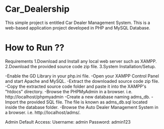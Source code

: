 # Car_Dealership
 This simple project is entitled Car Dealer Management System. This is a web-based application project developed in PHP and MySQL Database.

# How to Run ??
 
 Requirements
1.Download and Install any local web server such as XAMPP.
2.Download the provided source code zip file.
3.System Installation/Setup.

-Enable the GD Library in your php.ini file.
-Open your XAMPP Control Panel and start Apache and MySQL.
-Extract the downloaded source code zip file.
-Copy the extracted source code folder and paste it into the XAMPP's "htdocs" directory.
-Browse the PHPMyAdmin in a browser. i.e. http://localhost/phpmyadmin
-Create a new database naming adms_db.
-Import the provided SQL file. The file is known as adms_db.sql located inside the database folder.
-Browse the Auto Dealer Management System in a browser. i.e. http://localhost/adms/.


Admin Default Access:
Username: admin
Password: admin123



